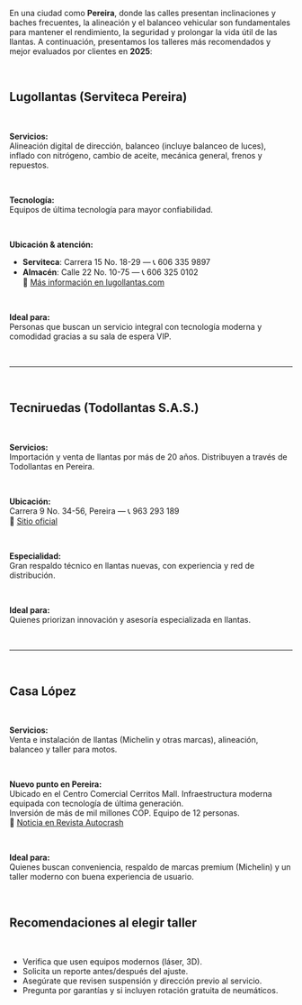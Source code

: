 En una ciudad como **Pereira**, donde las calles presentan inclinaciones y baches frecuentes, la alineación y el balanceo vehicular son fundamentales para mantener el rendimiento, la seguridad y prolongar la vida útil de las llantas. A continuación, presentamos los talleres más recomendados y mejor evaluados por clientes en **2025**:

<br>

## Lugollantas (Serviteca Pereira)
<br>

**Servicios:**  
Alineación digital de dirección, balanceo (incluye balanceo de luces), inflado con nitrógeno, cambio de aceite, mecánica general, frenos y repuestos.  

<br>

**Tecnología:**  
Equipos de última tecnología para mayor confiabilidad.

<br>

**Ubicación & atención:**  
- **Serviteca**: Carrera 15 No. 18-29 — 📞 606 335 9897  
- **Almacén**: Calle 22 No. 10-75 — 📞 606 325 0102  
🔗 <a href="https://lugollantas.com" target="_blank" class="underline">Más información en lugollantas.com</a>

<br>

**Ideal para:**  
Personas que buscan un servicio integral con tecnología moderna y comodidad gracias a su sala de espera VIP.

<br>

---

<br>

## Tecniruedas (Todollantas S.A.S.)
<br>

**Servicios:**  
Importación y venta de llantas por más de 20 años. Distribuyen a través de Todollantas en Pereira.

<br>

**Ubicación:**  
Carrera 9 No. 34-56, Pereira — 📞 963 293 189  
🔗 <a href="https://www.tecniruedas.com" target="_blank" class="underline">Sitio oficial</a>

<br>

**Especialidad:**  
Gran respaldo técnico en llantas nuevas, con experiencia y red de distribución.

<br>

**Ideal para:**  
Quienes priorizan innovación y asesoría especializada en llantas.

<br>

---

<br>

## Casa López
<br>

**Servicios:**  
Venta e instalación de llantas (Michelin y otras marcas), alineación, balanceo y taller para motos.

<br>

**Nuevo punto en Pereira:**  
Ubicado en el Centro Comercial Cerritos Mall. Infraestructura moderna equipada con tecnología de última generación.  
Inversión de más de mil millones COP. Equipo de 12 personas.  
🔗 <a href="https://www.revistaautocrash.com/casa-lopez-abre-su-nuevo-punto-de-venta-en-pereira-con-una-inversion-de-mas-de-mil-millones-de-pesos" target="_blank" class="underline">Noticia en Revista Autocrash</a>

<br>

**Ideal para:**  
Quienes buscan conveniencia, respaldo de marcas premium (Michelin) y un taller moderno con buena experiencia de usuario.

<br>

## Recomendaciones al elegir taller
<br>

- Verifica que usen equipos modernos (láser, 3D).
- Solicita un reporte antes/después del ajuste.
- Asegúrate que revisen suspensión y dirección previo al servicio.
- Pregunta por garantías y si incluyen rotación gratuita de neumáticos.